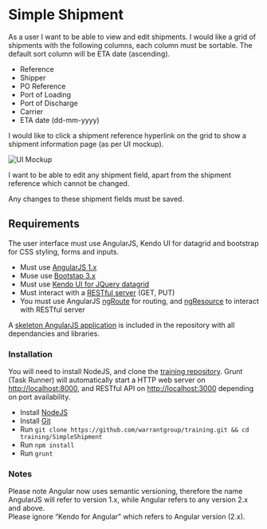 Simple Shipment
====

As a user I want to be able to view and edit shipments. I would like a grid of shipments with the following columns, each column must be sortable. The default sort column will be ETA date (ascending).


* Reference
* Shipper
* PO Reference
* Port of Loading
* Port of Discharge 
* Carrier
* ETA date (dd-mm-yyyy)

I would like to click a shipment reference hyperlink on the grid to show a shipment information page (as per UI mockup). 

![UI Mockup](https://s3-eu-west-1.amazonaws.com/warrant-group-files/training/SimpleShipment+Mock+UI.png "UI Mockup")

I want to be able to edit any shipment field, apart from the shipment reference which cannot be changed. 

Any changes to these shipment fields must be saved.

Requirements
---
The user interface must use AngularJS, Kendo UI for datagrid and bootstrap for CSS styling, forms and inputs.

* Must use [AngularJS 1.x](https://angularjs.org)
* Muse use [Bootstap 3.x](http://getbootstrap.com)
* Must use [Kendo UI for JQuery datagrid](http://demos.telerik.com/kendo-ui/grid/angular)
* Must interact with a [RESTful server](https://github.com/typicode/json-server) (GET, PUT)
* You must use AngularJS [ngRoute](https://docs.angularjs.org/api/ngRoute) for routing, and [ngResource](https://docs.angularjs.org/api/ngResource/service/$resource) to interact with RESTful server

A [skeleton AngularJS application](/app) is included in the repository with all dependancies and libraries.

### Installation

You will need to install NodeJS, and clone the [training repository](https://github.com/warrantgroup/training). Grunt (Task Runner) will automatically start a HTTP web server on [http://localhost:8000](http://localhost:8000), and RESTful API on [http://localhost:3000](http://localhost:3000) depending on port availability.

* Install [NodeJS](https://nodejs.org/en/download)
* Install [Git](https://git-scm.com/downloads)
* Run ``git clone https://github.com/warrantgroup/training.git && cd training/SimpleShipment``
* Run ``npm install``
* Run ``grunt``

### Notes

Please note Angular now uses semantic versioning, therefore the name AngularJS will refer to version 1.x, while Angular refers to any version 2.x and above.  
Please ignore “Kendo for Angular” which refers to Angular version (2.x).